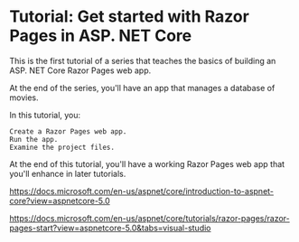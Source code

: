 # Tutorial: Get started with Razor Pages in ASP. NET Core

This is the first tutorial of a series that teaches the basics of building an ASP. NET Core Razor Pages web app.

At the end of the series, you'll have an app that manages a database of movies.

In this tutorial, you:

    Create a Razor Pages web app.
    Run the app.
    Examine the project files.

At the end of this tutorial, you'll have a working Razor Pages web app that you'll enhance in later tutorials.

<https://docs.microsoft.com/en-us/aspnet/core/introduction-to-aspnet-core?view=aspnetcore-5.0>

<https://docs.microsoft.com/en-us/aspnet/core/tutorials/razor-pages/razor-pages-start?view=aspnetcore-5.0&tabs=visual-studio>
